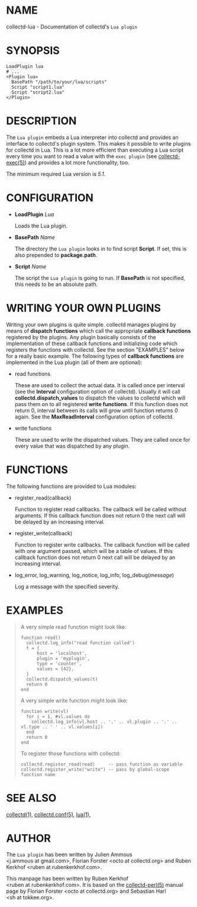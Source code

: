 # NAME

collectd-lua - Documentation of collectd's `Lua plugin`

# SYNOPSIS

    LoadPlugin lua
    # ...
    <Plugin lua>
      BasePath "/path/to/your/lua/scripts"
      Script "script1.lua"
      Script "script2.lua"
    </Plugin>

# DESCRIPTION

The `Lua plugin` embeds a Lua interpreter into collectd and provides an
interface to collectd's plugin system. This makes it possible to write plugins
for collectd in Lua. This is a lot more efficient than executing a
Lua script every time you want to read a value with the `exec plugin` (see
[collectd-exec(5)](http://man.he.net/man5/collectd-exec)) and provides a lot more functionality, too.

The minimum required Lua version is _5.1_.

# CONFIGURATION

- **LoadPlugin** _Lua_

    Loads the Lua plugin.

- **BasePath** _Name_

    The directory the `Lua plugin` looks in to find script **Script**.
    If set, this is also prepended to **package.path**.

- **Script** _Name_

    The script the `Lua plugin` is going to run.
    If **BasePath** is not specified, this needs to be an absolute path.

# WRITING YOUR OWN PLUGINS

Writing your own plugins is quite simple. collectd manages plugins by means of
**dispatch functions** which call the appropriate **callback functions**
registered by the plugins. Any plugin basically consists of the implementation
of these callback functions and initializing code which registers the
functions with collectd. See the section "EXAMPLES" below for a really basic
example. The following types of **callback functions** are implemented in the
Lua plugin (all of them are optional):

- read functions

    These are used to collect the actual data. It is called once
    per interval (see the **Interval** configuration option of collectd). Usually
    it will call **collectd.dispatch\_values** to dispatch the values to collectd
    which will pass them on to all registered **write functions**. If this function
    does not return 0, interval between its calls will grow until function returns
    0 again. See the **MaxReadInterval** configuration option of collectd.

- write functions

    These are used to write the dispatched values. They are called
    once for every value that was dispatched by any plugin.

# FUNCTIONS

The following functions are provided to Lua modules:

- register\_read(callback)

    Function to register read callbacks.
    The callback will be called without arguments.
    If this callback function does not return 0 the next call will be delayed by
    an increasing interval.

- register\_write(callback)

    Function to register write callbacks.
    The callback function will be called with one argument passed, which will be a
    table of values.
    If this callback function does not return 0 next call will be delayed by
    an increasing interval.

- log\_error, log\_warning, log\_notice, log\_info, log\_debug(_message_)

    Log a message with the specified severity.

# EXAMPLES

> A very simple read function might look like:
>
>     function read()
>       collectd.log_info("read function called")
>       t = {
>           host = 'localhost',
>           plugin = 'myplugin',
>           type = 'counter',
>           values = {42},
>       }
>       collectd.dispatch_values(t)
>       return 0
>     end
>
> A very simple write function might look like:
>
>     function write(vl)
>       for i = 1, #vl.values do
>         collectd.log_info(vl.host .. '.' .. vl.plugin .. '.' .. vl.type .. ' ' .. vl.values[i])
>       end
>       return 0
>     end
>
> To register those functions with collectd:
>
>     collectd.register_read(read)     -- pass function as variable
>     collectd.register_write("write") -- pass by global-scope function name

# SEE ALSO

[collectd(1)](http://man.he.net/man1/collectd),
[collectd.conf(5)](http://man.he.net/man5/collectd.conf),
[lua(1)](http://man.he.net/man1/lua),

# AUTHOR

The `Lua plugin` has been written by
Julien Ammous &lt;j.ammous at gmail.com>,
Florian Forster &lt;octo at collectd.org> and
Ruben Kerkhof &lt;ruben at rubenkerkhof.com>.

This manpage has been written by Ruben Kerkhof
&lt;ruben at rubenkerkhof.com>.
It is based on the [collectd-perl(5)](http://man.he.net/man5/collectd-perl) manual page by
Florian Forster &lt;octo at collectd.org> and
Sebastian Harl &lt;sh at tokkee.org>.
